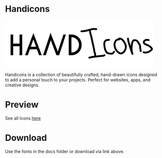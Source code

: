 # Handicons

![Handicons Logo](logo.svg)

Handicons is a collection of beautifully crafted, hand-drawn icons designed to add a personal touch to your projects. Perfect for websites, apps, and creative designs.

# Preview

See all Icons [here](https://matteopiatti.github.io/handicons/)

# Download

Use the fonts in the docs folder or download via link above.
